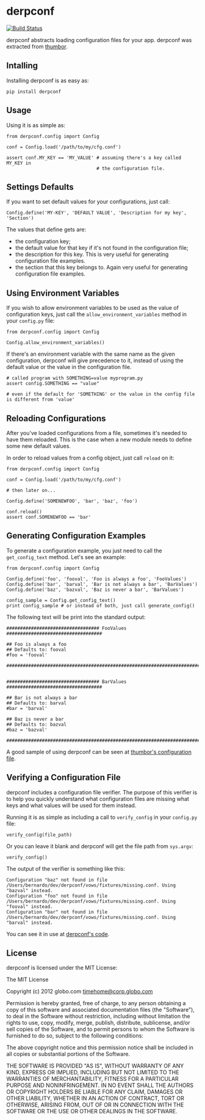 derpconf
========

[![Build Status](https://secure.travis-ci.org/globocom/derpconf.png?branch=master)](http://travis-ci.org/globocom/derpconf)

derpconf abstracts loading configuration files for your app. derpconf was
extracted from [thumbor](http://github.com/globocom/thumbor/).

Intalling
---------

Installing derpconf is as easy as:

    pip install derpconf

Usage
-----

Using it is as simple as:

    from derpconf.config import Config

    conf = Config.load('/path/to/my/cfg.conf')

    assert conf.MY_KEY == 'MY_VALUE' # assuming there's a key called MY_KEY in
                                     # the configuration file.

Settings Defaults
-----------------

If you want to set default values for your configurations, just call:

    Config.define('MY-KEY', 'DEFAULT VALUE', 'Description for my key', 'Section')

The values that define gets are:

* the configuration key;
* the default value for that key if it's not found in the configuration file;
* the description for this key. This is very useful for generating
configuration file examples.
* the section that this key belongs to. Again very useful for generating
configuration file examples.

Using Environment Variables
---------------------------

If you wish to allow environment variables to be used as the value of configuration keys, just call the `allow_environment_variables` method in your `config.py` file:

    from derpconf.config import Config

    Config.allow_environment_variables()

If there's an environment variable with the same name as the given configuration, derpconf will give precedence to it, instead of using the default value or the value in the configuration file.

    # called program with SOMETHING=value myprogram.py
    assert config.SOMETHING == "value"

    # even if the default for 'SOMETHING' or the value in the config file is different from 'value'

Reloading Configurations
------------------------

After you've loaded configurations from a file, sometimes it's needed to have them reloaded. This is the case when a new module needs to define some new default values.

In order to reload values from a config object, just call `reload` on it:

    from derpconf.config import Config

    conf = Config.load('/path/to/my/cfg.conf')

    # then later on...

    Config.define('SOMENEWFOO', 'bar', 'baz', 'foo')

    conf.reload()
    assert conf.SOMENEWFOO == 'bar'

Generating Configuration Examples
---------------------------------

To generate a configuration example, you just need to call the
`get_config_text` method. Let's see an example:

    from derpconf.config import Config

    Config.define('foo', 'fooval', 'Foo is always a foo', 'FooValues')
    Config.define('bar', 'barval', 'Bar is not always a bar', 'BarValues')
    Config.define('baz', 'bazval', 'Baz is never a bar', 'BarValues')

    config_sample = Config.get_config_text()
    print config_sample # or instead of both, just call generate_config()

The following text will be print into the standard output:

    ################################## FooValues ###################################

    ## Foo is always a foo
    ## Defaults to: fooval
    #foo = 'fooval'

    ################################################################################


    ################################## BarValues ###################################

    ## Bar is not always a bar
    ## Defaults to: barval
    #bar = 'barval'

    ## Baz is never a bar
    ## Defaults to: bazval
    #baz = 'bazval'

    ################################################################################

A good sample of using derpconf can be seen at [thumbor's configuration
file](https://github.com/globocom/thumbor/blob/master/thumbor/config.py).

Verifying a Configuration File
------------------------------

derpconf includes a configuration file verifier. The purpose of this verifier
is to help you quickly understand what configuration files are missing what
keys and what values will be used for them instead.

Running it is as simple as including a call to `verify_config` in your
`config.py` file:

    verify_config(file_path)

Or you can leave it blank and derpconf will get the file path from `sys.argv`:

    verify_config()

The output of the verifier is something like this:

    Configuration "baz" not found in file /Users/bernardo/dev/derpconf/vows/fixtures/missing.conf. Using "bazval" instead.
    Configuration "foo" not found in file /Users/bernardo/dev/derpconf/vows/fixtures/missing.conf. Using "fooval" instead.
    Configuration "bar" not found in file /Users/bernardo/dev/derpconf/vows/fixtures/missing.conf. Using "barval" instead.

You can see it in use at [derpconf's code](https://github.com/globocom/derpconf/blob/master/derpconf/config.py).

License
-------

derpconf is licensed under the MIT License:

The MIT License

Copyright (c) 2012 globo.com timehome@corp.globo.com

Permission is hereby granted, free of charge, to any person obtaining a copy of this software and associated documentation files (the "Software"), to deal in the Software without restriction, including without limitation the rights to use, copy, modify, merge, publish, distribute, sublicense, and/or sell copies of the Software, and to permit persons to whom the Software is furnished to do so, subject to the following conditions:

The above copyright notice and this permission notice shall be included in all copies or substantial portions of the Software.

THE SOFTWARE IS PROVIDED "AS IS", WITHOUT WARRANTY OF ANY KIND, EXPRESS OR IMPLIED, INCLUDING BUT NOT LIMITED TO THE WARRANTIES OF MERCHANTABILITY, FITNESS FOR A PARTICULAR PURPOSE AND NONINFRINGEMENT. IN NO EVENT SHALL THE AUTHORS OR COPYRIGHT HOLDERS BE LIABLE FOR ANY CLAIM, DAMAGES OR OTHER LIABILITY, WHETHER IN AN ACTION OF CONTRACT, TORT OR OTHERWISE, ARISING FROM, OUT OF OR IN CONNECTION WITH THE SOFTWARE OR THE USE OR OTHER DEALINGS IN THE SOFTWARE.
